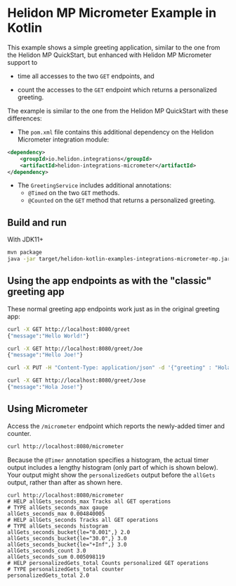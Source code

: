 # Helidon MP Micrometer Example in Kotlin

This example shows a simple greeting application, similar to the one from the Helidon MP 
QuickStart, but enhanced with Helidon MP Micrometer support to
* time all accesses to the two `GET` endpoints, and
  
* count the accesses to the `GET` endpoint which returns a personalized 
  greeting.
  
The example is similar to the one from the Helidon MP QuickStart with these differences:
* The `pom.xml` file contains this additional dependency on the Helidon Micrometer integration 
  module:
```xml
<dependency>
    <groupId>io.helidon.integrations</groupId>
    <artifactId>helidon-integrations-micrometer</artifactId>
</dependency>
```
* The `GreetingService` includes additional annotations:
    * `@Timed` on the two `GET` methods.
    * `@Counted` on the `GET` method that returns a personalized greeting.

## Build and run

With JDK11+
```bash
mvn package
java -jar target/helidon-kotlin-examples-integrations-micrometer-mp.jar
```

## Using the app endpoints as with the "classic" greeting app

These normal greeting app endpoints work just as in the original greeting app:

```bash
curl -X GET http://localhost:8080/greet
{"message":"Hello World!"}

curl -X GET http://localhost:8080/greet/Joe
{"message":"Hello Joe!"}

curl -X PUT -H "Content-Type: application/json" -d '{"greeting" : "Hola"}' http://localhost:8080/greet/greeting

curl -X GET http://localhost:8080/greet/Jose
{"message":"Hola Jose!"}
```

## Using Micrometer

Access the `/micrometer` endpoint which reports the newly-added timer and counter.

```bash
curl http://localhost:8080/micrometer
```
Because the `@Timer` annotation specifies a histogram, 
the actual timer output includes a lengthy histogram (only part of which is shown below). 
Your output might show the `personalizedGets` output before the `allGets` output,
rather than after as shown here.

```
curl http://localhost:8080/micrometer
# HELP allGets_seconds_max Tracks all GET operations
# TYPE allGets_seconds_max gauge
allGets_seconds_max 0.004840005
# HELP allGets_seconds Tracks all GET operations
# TYPE allGets_seconds histogram
allGets_seconds_bucket{le="0.001",} 2.0
allGets_seconds_bucket{le="30.0",} 3.0
allGets_seconds_bucket{le="+Inf",} 3.0
allGets_seconds_count 3.0
allGets_seconds_sum 0.005098119
# HELP personalizedGets_total Counts personalized GET operations
# TYPE personalizedGets_total counter
personalizedGets_total 2.0
```
